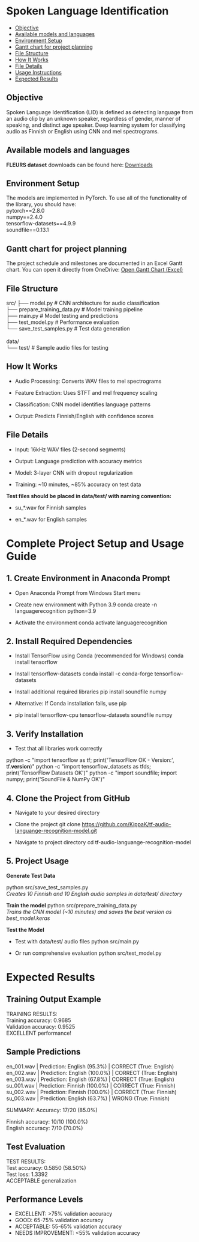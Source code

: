 # Spoken Language Identification
* [Objective](#objective)
* [Available models and languages](#available-models-and-languages)
* [Environment Setup](#environment-setup)
* [Gantt chart for project planning](#gantt-chart-for-project-planning)
* [File Structure](#file-structure)
* [How It Works](#how-it-works)
* [File Details](#file-details)
* [Usage Instructions](#usage-instructions)
* [Expected Results](#expected-results)

## Objective 
Spoken Language Identification (LID) is defined as detecting language from an audio clip by an unknown speaker, regardless of gender, manner of speaking, and distinct age speaker. Deep learning system for classifying audio as Finnish or English using CNN and mel spectrograms.

## Available models and languages
**FLEURS dataset** downloads can be found here: [Downloads](https://www.tensorflow.org/datasets/catalog/xtreme_s)

## Environment Setup
The models are implemented in PyTorch.
To use all of the functionality of the library, you should have:</br>
pytorch==2.8.0</br>
numpy==2.4.0</br>
tensorflow-datasets==4.9.9</br>
soundfile==0.13.1</br>

## Gantt chart for project planning
The project schedule and milestones are documented in an Excel Gantt chart.
You can open it directly from OneDrive:
[Open Gantt Chart (Excel)](https://1drv.ms/x/c/3c93911affd8d37b/ES31cw5MhRpEt13RNmkHWf4BVTB_VWwjtZepYwrf6UNFwQ?e=m4AKMq&nav=MTVfezAwMDAwMDAwLTAwMDEtMDAwMC0wMDAwLTAwMDAwMDAwMDAwMH0)

## File Structure

src/
├── model.py                 # CNN architecture for audio classification</br>
├── prepare_training_data.py # Model training pipeline</br>
├── main.py                  # Model testing and predictions</br>
├── test_model.py            # Performance evaluation</br>
└── save_test_samples.py     # Test data generation</br>
</br>
data/</br>
└── test/                    # Sample audio files for testing</br>

## How It Works
* Audio Processing: Converts WAV files to mel spectrograms

* Feature Extraction: Uses STFT and mel frequency scaling

* Classification: CNN model identifies language patterns

* Output: Predicts Finnish/English with confidence scores

## File Details

* Input: 16kHz WAV files (2-second segments)

* Output: Language prediction with accuracy metrics

* Model: 3-layer CNN with dropout regularization

* Training: ~10 minutes, ~85% accuracy on test data

**Test files should be placed in data/test/ with naming convention:**

* su_*.wav for Finnish samples

* en_*.wav for English samples


# Complete Project Setup and Usage Guide


## 1. Create Environment in Anaconda Prompt

- Open Anaconda Prompt from Windows Start menu

- Create new environment with Python 3.9
conda create -n languagerecognition python=3.9

- Activate the environment
conda activate languagerecognition


## 2. Install Required Dependencies

- Install TensorFlow using Conda (recommended for Windows)
conda install tensorflow

- Install tensorflow-datasets
conda install -c conda-forge tensorflow-datasets

- Install additional required libraries
pip install soundfile numpy

- Alternative: If Conda installation fails, use pip
- pip install tensorflow-cpu tensorflow-datasets soundfile numpy

## 3. Verify Installation

- Test that all libraries work correctly

python -c "import tensorflow as tf; print('TensorFlow OK - Version:', tf.__version__)"
python -c "import tensorflow_datasets as tfds; print('TensorFlow Datasets OK')"
python -c "import soundfile; import numpy; print('SoundFile & NumPy OK')"

## 4. Clone the Project from GitHub

- Navigate to your desired directory
- Clone the project
git clone https://github.com/KippaK/tf-audio-languange-recognition-model.git

- Navigate to project directory
cd tf-audio-languange-recognition-model

## 5. Project Usage

**Generate Test Data**

python src/save_test_samples.py</br>
*Creates 10 Finnish and 10 English audio samples in data/test/ directory*

**Train the model**
python src/prepare_training_data.py</br>
*Trains the CNN model (~10 minutes) and saves the best version as best_model.keras*

**Test the Model**

- Test with data/test/ audio files
python src/main.py

- Or run comprehensive evaluation
python src/test_model.py


# Expected Results

## Training Output Example

TRAINING RESULTS:</br>
Training accuracy: 0.9685</br>
Validation accuracy: 0.9525</br>
EXCELLENT performance!</br>

## Sample Predictions

en_001.wav | Prediction: English (95.3%) | CORRECT (True: English)</br>
en_002.wav | Prediction: English (100.0%) | CORRECT (True: English)</br>
en_003.wav | Prediction: English (67.8%) | CORRECT (True: English)</br>
su_001.wav | Prediction: Finnish (100.0%) | CORRECT (True: Finnish)</br>
su_002.wav | Prediction: Finnish (100.0%) | CORRECT (True: Finnish)</br>
su_003.wav | Prediction: English (63.7%) | WRONG (True: Finnish)</br>


SUMMARY:
Accuracy: 17/20 (85.0%)

Finnish accuracy: 10/10 (100.0%)</br>
English accuracy: 7/10 (70.0%)</br>

## Test Evaluation

TEST RESULTS:</br>
Test accuracy: 0.5850 (58.50%)</br>
Test loss: 1.3392</br>
ACCEPTABLE generalization</br>

## Performance Levels

* EXCELLENT: >75% validation accuracy
* GOOD: 65-75% validation accuracy
* ACCEPTABLE: 55-65% validation accuracy
* NEEDS IMPROVEMENT: <55% validation accuracy

